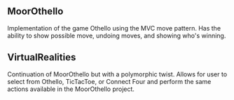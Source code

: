 ## MoorOthello
Implementation of the game Othello using the MVC move pattern. Has the ability to show possible move, undoing moves, and showing who's winning.

## VirtualRealities
Continuation of MoorOthello but with a polymorphic twist. Allows for user to select from Othello, TicTacToe, or Connect Four and perform the same actions available in the MoorOthello project.
